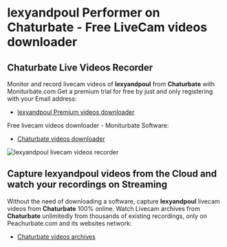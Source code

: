 # lexyandpoul Performer on Chaturbate - Free LiveCam videos downloader

## Chaturbate Live Videos Recorder

Monitor and record livecam videos of **lexyandpoul** from **Chaturbate** with Moniturbate.com
Get a premium trial for free by just and only registering with your Email address:
* [lexyandpoul Premium videos downloader](https://moniturbate.com/request-demo-licence-key.html)

Free livecam videos downloader - Moniturbate Software:
* [Chaturbate videos downloader](https://moniturbate.com/moniturbate-download-software.html)

![lexyandpoul livecam videos recorder](https://peachurnet.com/templates/moniturbate-software.png)


## Capture lexyandpoul videos from the Cloud and watch your recordings on Streaming

Without the need of downloading a software, capture **lexyandpoul** livecam videos from **Chaturbate** 100% online.
Watch Livecam archives from **Chaturbate** unlimitedly from thousands of existing recordings, only on Peachurbate.com and its websites network:
* [Chaturbate videos archives](https://peachurnet.com/)